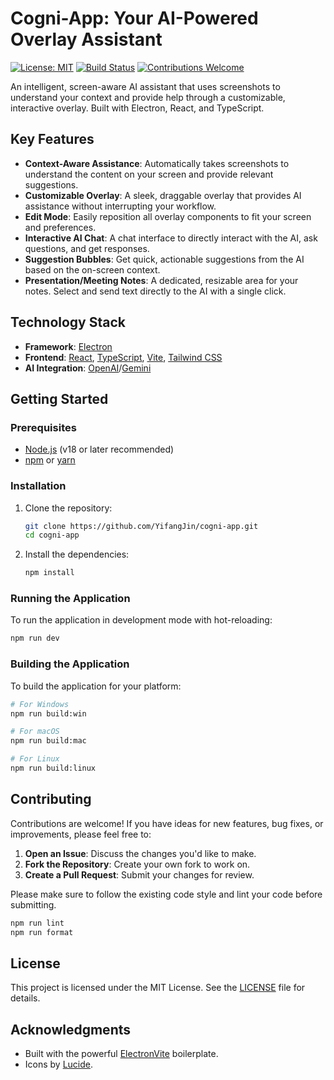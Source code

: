 # Cogni-App: Your AI-Powered Overlay Assistant

[![License: MIT](https://img.shields.io/badge/License-MIT-yellow.svg)](https://opensource.org/licenses/MIT)
[![Build Status](https://img.shields.io/badge/build-passing-brightgreen.svg)](https://github.com/YifangJin/cogni-app)
[![Contributions Welcome](https://img.shields.io/badge/contributions-welcome-orange.svg)](https://github.com/YifangJin/cogni-app/issues)

An intelligent, screen-aware AI assistant that uses screenshots to understand your context and provide help through a customizable, interactive overlay. Built with Electron, React, and TypeScript.

## Key Features

-   **Context-Aware Assistance**: Automatically takes screenshots to understand the content on your screen and provide relevant suggestions.
-   **Customizable Overlay**: A sleek, draggable overlay that provides AI assistance without interrupting your workflow.
-   **Edit Mode**: Easily reposition all overlay components to fit your screen and preferences.
-   **Interactive AI Chat**: A chat interface to directly interact with the AI, ask questions, and get responses.
-   **Suggestion Bubbles**: Get quick, actionable suggestions from the AI based on the on-screen context.
-   **Presentation/Meeting Notes**: A dedicated, resizable area for your notes. Select and send text directly to the AI with a single click.

## Technology Stack

-   **Framework**: [Electron](https://www.electronjs.org/)
-   **Frontend**: [React](https://reactjs.org/), [TypeScript](https://www.typescriptlang.org/), [Vite](https://vitejs.dev/), [Tailwind CSS](https://tailwindcss.com/)
-   **AI Integration**: [OpenAI](https://openai.com/)/[Gemini](https://gemini.google.com/)

## Getting Started

### Prerequisites

-   [Node.js](https://nodejs.org/) (v18 or later recommended)
-   [npm](https://www.npmjs.com/) or [yarn](https://yarnpkg.com/)

### Installation

1.  Clone the repository:
    ```bash
    git clone https://github.com/YifangJin/cogni-app.git
    cd cogni-app
    ```

2.  Install the dependencies:
    ```bash
    npm install
    ```

### Running the Application

To run the application in development mode with hot-reloading:

```bash
npm run dev
```

### Building the Application

To build the application for your platform:

```bash
# For Windows
npm run build:win

# For macOS
npm run build:mac

# For Linux
npm run build:linux
```

## Contributing

Contributions are welcome! If you have ideas for new features, bug fixes, or improvements, please feel free to:

1.  **Open an Issue**: Discuss the changes you'd like to make.
2.  **Fork the Repository**: Create your own fork to work on.
3.  **Create a Pull Request**: Submit your changes for review.

Please make sure to follow the existing code style and lint your code before submitting.

```bash
npm run lint
npm run format
```

## License

This project is licensed under the MIT License. See the [LICENSE](LICENSE) file for details.

## Acknowledgments

-   Built with the powerful [ElectronVite](https://electron-vite.org/) boilerplate.
-   Icons by [Lucide](https://lucide.dev/).
